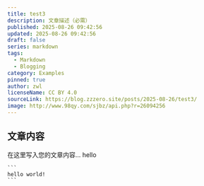 ```yaml
---
title: test3
description: 文章描述（必需）
published: 2025-08-26 09:42:56
updated: 2025-08-26 09:42:56
draft: false
series: markdown
tags:
  - Markdown
  - Blogging
category: Examples
pinned: true
author: zwl
licenseName: CC BY 4.0
sourceLink: https://blog.zzzero.site/posts/2025-08-26/test3/
image: http://www.98qy.com/sjbz/api.php?r=26094256
---
```



## 文章内容

在这里写入您的文章内容...
hello
~~~
```
hello world!
```